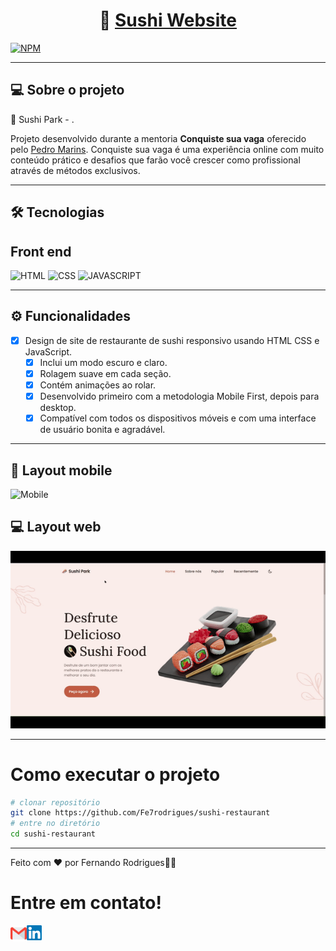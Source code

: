 <h1 align="center">
     🍣 <a href="#" alt="website sushi"> Sushi Website </a>
</h1>


[![NPM](https://img.shields.io/npm/l/react)](https://github.com/Fe7rodrigues/coffee-website/blob/main/LICENSE) 


---

## 💻 Sobre o projeto

🍣 Sushi Park - .


Projeto desenvolvido durante a mentoria **Conquiste sua vaga** oferecido pelo [Pedro Marins](https://conquistesuavaga.com/mentoria).
Conquiste sua vaga é uma experiência online com muito conteúdo prático e desafios que farão você crescer como profissional através de métodos exclusivos.

---

## 🛠 Tecnologias

## Front end
![HTML](https://img.shields.io/badge/HTML-239120?style=for-the-badge&logo=html5&logoColor=white)
![CSS](https://img.shields.io/badge/CSS-239120?&style=for-the-badge&logo=css3&logoColor=white)
![JAVASCRIPT](https://img.shields.io/badge/JavaScript-F7DF1E?style=for-the-badge&logo=javascript&logoColor=black)

---

## ⚙️ Funcionalidades

- [x] Design de site de restaurante de sushi responsivo usando HTML CSS e JavaScript.
  - [x] Inclui um modo escuro e claro.
  - [x] Rolagem suave em cada seção.
  - [x] Contém animações ao rolar.
  - [x] Desenvolvido primeiro com a metodologia Mobile First, depois para desktop.
  - [x] Compatível com todos os dispositivos móveis e com uma interface de usuário bonita e agradável.
 
---

## 📱 Layout mobile
![Mobile](assets/img/preview-mobile.gif) 

## 💻 Layout web

![WEB](assets/img/preview-web.gif)

---

# Como executar o projeto

```bash
# clonar repositório
git clone https://github.com/Fe7rodrigues/sushi-restaurant
# entre no diretório
cd sushi-restaurant
```

---

Feito com ❤️ por Fernando Rodrigues👋🏽

#  Entre em contato!

<p align="center">
  <a href="mailto:fe7rodrigues@gmail.com" >
    <img align="left" alt="FernandoR | Gmail" width="26px" src="https://github.com/SatYu26/SatYu26/blob/master/Assets/Gmail.svg" />
  </a>   
  
  <a href="https://www.linkedin.com/in/fernando-rodrigues-69251a1a2/" target="_blank">
    <img align="left" alt="FernandoR | Linkedin" width="24px" src="https://github.com/SatYu26/SatYu26/blob/master/Assets/Linkedin.svg" />
  </a>   
